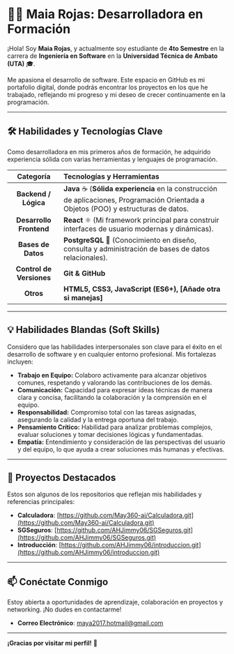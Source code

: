 # 👩‍💻 Maia Rojas: Desarrolladora en Formación

¡Hola! Soy **Maia Rojas**, y actualmente soy estudiante de **4to Semestre** en la carrera de **Ingeniería en Software** en la **Universidad Técnica de Ambato (UTA)** 🎓.

Me apasiona el desarrollo de software. Este espacio en GitHub es mi portafolio digital, donde podrás encontrar los proyectos en los que he trabajado, reflejando mi progreso y mi deseo de crecer continuamente en la programación.

***

## 🛠 Habilidades y Tecnologías Clave

Como desarrolladora en mis primeros años de formación, he adquirido experiencia sólida con varias herramientas y lenguajes de programación.

| Categoría | Tecnologías y Herramientas |
| :---: | :--- |
| **Backend / Lógica** | **Java** ☕ (**Sólida experiencia** en la construcción de aplicaciones, Programación Orientada a Objetos (POO) y estructuras de datos. |
| **Desarrollo Frontend** | **React** ⚛️ (Mi framework principal para construir interfaces de usuario modernas y dinámicas). |
| **Bases de Datos** | **PostgreSQL** 🐘 (Conocimiento en diseño, consulta y administración de bases de datos relacionales). |
| **Control de Versiones** | **Git & GitHub** |
| **Otros** | **HTML5, CSS3, JavaScript (ES6+), [Añade otra si manejas]** |

***

## 💡 Habilidades Blandas (Soft Skills)

Considero que las habilidades interpersonales son clave para el éxito en el desarrollo de software y en cualquier entorno profesional. Mis fortalezas incluyen:

* **Trabajo en Equipo:** Colaboro activamente para alcanzar objetivos comunes, respetando y valorando las contribuciones de los demás.
* **Comunicación:** Capacidad para expresar ideas técnicas de manera clara y concisa, facilitando la colaboración y la comprensión en el equipo.
* **Responsabilidad:** Compromiso total con las tareas asignadas, asegurando la calidad y la entrega oportuna del trabajo.
* **Pensamiento Crítico:** Habilidad para analizar problemas complejos, evaluar soluciones y tomar decisiones lógicas y fundamentadas.
* **Empatía:** Entendimiento y consideración de las perspectivas del usuario y del equipo, lo que ayuda a crear soluciones más humanas y efectivas.

***

## 📂 Proyectos Destacados

Estos son algunos de los repositorios que reflejan mis habilidades y referencias principales:

* **Calculadora**: [https://github.com/May360-ai/Calculadora.git](https://github.com/May360-ai/Calculadora.git)
* **SGSeguros**: [https://github.com/AHJimmy06/SGSeguros.git](https://github.com/AHJimmy06/SGSeguros.git)
* **Introducción**: [https://github.com/AHJimmy06/introduccion.git](https://github.com/AHJimmy06/introduccion.git)

***

## 📫 Conéctate Conmigo

Estoy abierta a oportunidades de aprendizaje, colaboración en proyectos y networking. ¡No dudes en contactarme!

* **Correo Electrónico**: maya2017.hotmail@gmail.com

---

**¡Gracias por visitar mi perfil!** 🚀
